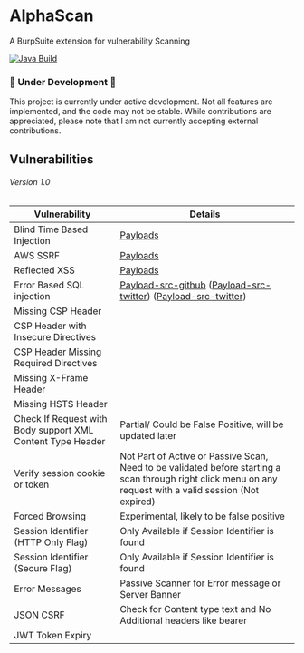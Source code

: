 # AlphaScan
A BurpSuite extension for vulnerability Scanning

[![Java Build](https://github.com/Anof-cyber/AlphaScan/actions/workflows/maven.yml/badge.svg)](https://github.com/Anof-cyber/AlphaScan/actions/workflows/maven.yml)

### 🚧 Under Development 🚧

This project is currently under active development. Not all features are implemented, and the code may not be stable. While contributions are appreciated, please note that I am not currently accepting external contributions.


## Vulnerabilities



###### Version  1.0

| Vulnerability                   | Details                                                                                                             |
|--------------------------------|----------------------------------------------------------------------------------------------------------------------|
| Blind Time Based Injection     | [Payloads](https://github.com/CyberM0nster/SQL-Injection-Payload-List-/blob/master/Generic%20Time%20Based%20SQL%20Injection%20Payloads)                                  |
| AWS SSRF                       | [Payloads](https://github.com/swisskyrepo/PayloadsAllTheThings/blob/master/Server%20Side%20Request%20Forgery/README.md#ssrf-url-for-cloud-instances)                        |
| Reflected XSS                  | [Payloads](https://github.com/Proviesec/xss-payload-list/tree/main)                                                |
| Error Based SQL injection      | [Payload-src-github](https://github.com/payloadbox/sql-injection-payload-list) ([Payload-src-twitter](https://x.com/Fabrikat0r/status/1731784913572200720?)) ([Payload-src-twitter](https://twitter.com/intigriti/status/1727669826338914506)) |
| Missing CSP Header             |                                                                                                                      |
| CSP Header with Insecure Directives |                                                                                                                  |
| CSP Header Missing Required Directives |                                                                                                            |
| Missing X-Frame Header         |                                                                                                                      |
| Missing HSTS Header            |                                                                                                                      |
| Check If Request with Body support XML Content Type Header |   Partial/ Could be False Positive, will be updated later                                                                                               |
| Verify session cookie or token | Not Part of Active or Passive Scan, Need to be validated before starting a scan through right click menu on any request with a valid session (Not expired) |
| Forced Browsing | Experimental, likely to be false positive|
| Session Identifier (HTTP Only Flag) | Only Available if Session Identifier is found|
| Session Identifier (Secure Flag) | Only Available if Session Identifier is found|
| Error Messages| Passive Scanner for Error message or Server Banner|
| JSON CSRF| Check for Content type text and No Additional headers like bearer|
| JWT Token Expiry | |

<br>

